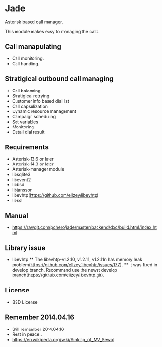 Jade
====
Asterisk based call manager.

This module makes easy to managing the calls.

## Call manapulating
* Call monitoring.
* Call handling.

## Stratigical outbound call managing
* Call balancing
* Stratigical retrying
* Customer info based dial list
* Call capsulization
* Dynamic resource management
* Campaign scheduling
* Set variables
* Monitoring
* Detail dial result

## Requirements
* Asterisk-13.6 or later
* Asterisk-14.3 or later
* Asterisk-manager module
* libsqlite3
* libevent2
* libbsd
* libjansson
* libevhtp(https://github.com/ellzey/libevhtp)
* libssl

## Manual
* https://rawgit.com/pchero/jade/master/backend/doc/build/html/index.html

## Library issue
* libevhtp
** The libevhtp-v1.2.10, v1.2.11, v1.2.11n has memory leak problem(https://github.com/ellzey/libevhtp/issues/177).
** It was fixed in develop branch. Recommand use the newst develop branch(https://github.com/ellzey/libevhtp.git).

## License
* BSD License

## Remember 2014.04.16
* Still remember 2014.04.16
* Rest in peace..
* https://en.wikipedia.org/wiki/Sinking_of_MV_Sewol
